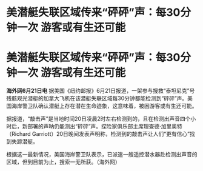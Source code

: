 # 美潜艇失联区域传来“砰砰”声：每30分钟一次 游客或有生还可能

# 美潜艇失联区域传来“砰砰”声：每30分钟一次 游客或有生还可能

**海外网6月21日电**
据美国《纽约邮报》6月21日报道，一架参与搜救“泰坦尼克”号残骸观光潜艇的加拿大飞机在该潜艇失联区域每30分钟都能检测到“砰砰”声。美国海岸警卫队确认潜艇上存在潜在生命迹象，这意味着，被困游客或有生还可能。

据报道，“敲击声”是当地时间20日凌晨2时左右检测到的，且在检测出声音四个小时后，新部署的声呐仍能测出“砰砰”声。探险家俱乐部主席理查德·加里奥特（Richard
Garriott）20日晚间发表声明称，检测到的敲击声让人们“更有信心”找到失踪潜艇。

根据这一最新情况，美国海岸警卫队表示，已派遣一艘遥控潜水器赴检测出声音的区域，但到目前为止，搜索一无所获。（海外网）

